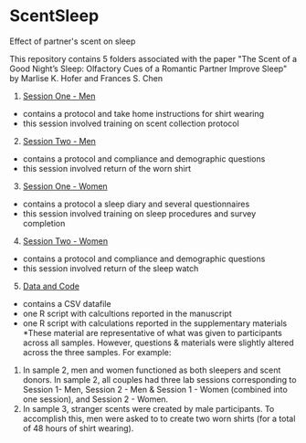 # ScentSleep
Effect of partner's scent on sleep

This repository contains 5 folders associated with the paper "The Scent of a Good Night’s Sleep: Olfactory Cues of a Romantic Partner Improve Sleep" by Marlise K. Hofer and Frances S. Chen
1. [Session One - Men](https://github.com/MarliseHofer/StressSmell/tree/master/Women%20-%20Session%20One)
  - contains a protocol and take home instructions for shirt wearing
  - this session involved training on scent collection protocol
2. [Session Two - Men](https://github.com/MarliseHofer/StressSmell/tree/master/Women%20-%20Session%20Two)
  - contains a protocol and compliance and demographic questions 
  - this session involved return of the worn shirt
3. [Session One - Women](https://github.com/MarliseHofer/StressSmell/tree/master/Men%20-%20Session%20One)
  - contains a protocol a sleep diary and several questionnaires
  - this session involved training on sleep procedures and survey completion
4. [Session Two - Women](https://github.com/MarliseHofer/StressSmell/tree/master/Men%20-%20Session%20Two)
  - contains a protocol and compliance and demographic questions 
  - this session involved return of the sleep watch
5. [Data and Code](https://github.com/MarliseHofer/StressSmell/tree/master/Data%20and%20Syntax)
  - contains a CSV datafile
  - one R script with calcultions reported in the manuscript
  - one R script with calculations reported in the supplementary materials
*These material are representative of what was given to participants across all samples. However, questions & materials were slightly altered across the three samples. For example:
  1) In sample 2, men and women functioned as both sleepers and scent donors. In sample 2, all couples had three lab sessions corresponding to Session 1- Men, Session 2 - Men & Session 1 - Women (combined into one session), and Session 2 - Women.
  2) In sample 3, stranger scents were created by male participants. To accomplish this, men were asked to to create two worn shirts (for a total of 48 hours of shirt wearing).
